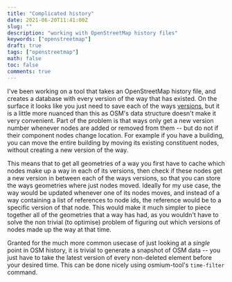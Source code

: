 ```yaml
---
title: "Complicated history"
date: 2021-06-20T11:41:00Z
slug: ""
description: "working with OpenStreetMap history files"
keywords: ["openstreetmap"]
draft: true
tags: ["openstreetmap"]
math: false
toc: false
comments: true
---
```


I've been working on a tool that takes an OpenStreetMap history file, and creates a database with every version of the way that has existed. On the surface it looks like you just need to save each of the ways [versions](https://www.openstreetmap.org/way/4527617/history), but it is a little more nuanced than this as OSM's data structure doesn't make it very convenient. Part of the problem is that ways only get a new version number whenever nodes are added or removed from them -- but do not if their component nodes change location. For example if you have a building, you can move the entire building by moving its existing constituent nodes, without creating a new version of the way.

This means that to get all geometries of a way you first have to cache which nodes make up a way in each of its versions, then check if these nodes get a new version in between each of the ways versions, so that you can store the ways geometries where just nodes moved. Ideally for my use case, the way would be updated whenever one of its nodes moves, and instead of a way containing a list of references to node ids, the reference would be to a specific version of that node. This would make it much simpler to piece together all of the geometries that a way has had, as you wouldn't have to solve the non trivial (to optimise) problem of figuring out which versions of nodes made up the way at that time.

Granted for the much more common usecase of just looking at a *single* point in OSM history, it is trivial to generate a snapshot of OSM data -- you just have to take the latest version of every non-deleted element before your desired time. This can be done nicely using osmium-tool's `time-filter` command.
